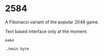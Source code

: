 # 2584
A Fibonacci variant of the popular 2048 game.

Text based interface only at the moment.

`make`

`./main.byte`

